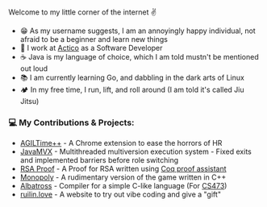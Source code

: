 Welcome to my little corner of the internet ✌ 

- 😁 As my username suggests, I am an annoyingly happy individual, not afraid to be a beginner and learn new things
- 💼 I work at [Actico](https://www.actico.com/#) as a Software Developer
- ☕ Java is my language of choice, which I am told mustn't be mentioned out loud
- 📚 I am currently learning Go, and dabbling in the dark arts of Linux
- 🏕 In my free time, I run, lift, and roll around (I am told it's called Jiu Jitsu)

### 💻 My Contributions & Projects:
- [AGILTime++](https://github.com/meesha01/AGIL-Plus-Plus) - A Chrome extension to ease the horrors of HR
- [JavaMVX](https://dl.acm.org/doi/pdf/10.1145/3689769) - Multithreaded multiversion execution system - Fixed exits and implemented barriers before role switching
- [RSA Proof](https://github.com/thehappyidiot/coq_rsa_proof) - A Proof for RSA written using [Coq proof assistant](https://rocq-prover.org/)
- [Monopoly](https://github.com/thehappyidiot/Monopoly-graphics.h) - A rudimentary version of the game written in C++
- [Albatross](https://github.com/thehappyidiot/albatross) - Compiler for a simple C-like language (For [CS473](https://cs474-uic.github.io/cs474-fall2021-site/))
- [ruilin.love](https://ruilin.love) - A website to try out vibe coding and give a "gift"
